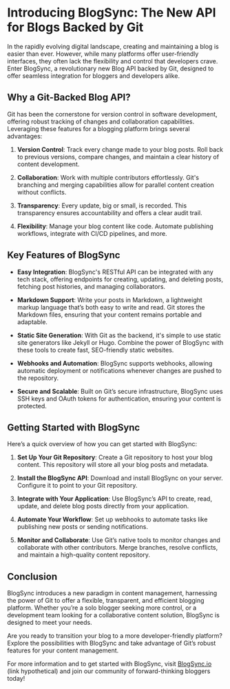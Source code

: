 # Introducing BlogSync: The New API for Blogs Backed by Git

In the rapidly evolving digital landscape, creating and maintaining a blog is easier than ever. However, while many platforms offer user-friendly interfaces, they often lack the flexibility and control that developers crave. Enter BlogSync, a revolutionary new Blog API backed by Git, designed to offer seamless integration for bloggers and developers alike.

## Why a Git-Backed Blog API?

Git has been the cornerstone for version control in software development, offering robust tracking of changes and collaboration capabilities. Leveraging these features for a blogging platform brings several advantages:

1. **Version Control**: Track every change made to your blog posts. Roll back to previous versions, compare changes, and maintain a clear history of content development.

2. **Collaboration**: Work with multiple contributors effortlessly. Git's branching and merging capabilities allow for parallel content creation without conflicts.

3. **Transparency**: Every update, big or small, is recorded. This transparency ensures accountability and offers a clear audit trail.

4. **Flexibility**: Manage your blog content like code. Automate publishing workflows, integrate with CI/CD pipelines, and more.

## Key Features of BlogSync

- **Easy Integration**: BlogSync's RESTful API can be integrated with any tech stack, offering endpoints for creating, updating, and deleting posts, fetching post histories, and managing collaborators.

- **Markdown Support**: Write your posts in Markdown, a lightweight markup language that’s both easy to write and read. Git stores the Markdown files, ensuring that your content remains portable and adaptable.

- **Static Site Generation**: With Git as the backend, it's simple to use static site generators like Jekyll or Hugo. Combine the power of BlogSync with these tools to create fast, SEO-friendly static websites.

- **Webhooks and Automation**: BlogSync supports webhooks, allowing automatic deployment or notifications whenever changes are pushed to the repository.

- **Secure and Scalable**: Built on Git’s secure infrastructure, BlogSync uses SSH keys and OAuth tokens for authentication, ensuring your content is protected.

## Getting Started with BlogSync

Here’s a quick overview of how you can get started with BlogSync:

1. **Set Up Your Git Repository**: Create a Git repository to host your blog content. This repository will store all your blog posts and metadata.

2. **Install the BlogSync API**: Download and install BlogSync on your server. Configure it to point to your Git repository.

3. **Integrate with Your Application**: Use BlogSync’s API to create, read, update, and delete blog posts directly from your application. 

4. **Automate Your Workflow**: Set up webhooks to automate tasks like publishing new posts or sending notifications.

5. **Monitor and Collaborate**: Use Git’s native tools to monitor changes and collaborate with other contributors. Merge branches, resolve conflicts, and maintain a high-quality content repository.

## Conclusion

BlogSync introduces a new paradigm in content management, harnessing the power of Git to offer a flexible, transparent, and efficient blogging platform. Whether you’re a solo blogger seeking more control, or a development team looking for a collaborative content solution, BlogSync is designed to meet your needs.

Are you ready to transition your blog to a more developer-friendly platform? Explore the possibilities with BlogSync and take advantage of Git’s robust features for your content management. 

For more information and to get started with BlogSync, visit [BlogSync.io](#) (link hypothetical) and join our community of forward-thinking bloggers today!
